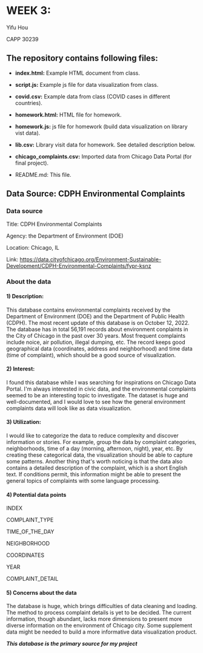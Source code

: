 # WEEK 3: 

Yifu Hou </p>
CAPP 30239 </p>

## The repository contains following files:

* **index.html:** Example HTML document from class.
* **script.js:** Example js file for data visualization from class.
* **covid.csv:** Example data from class (COVID cases in different countries).</p>
* **homework.html:** HTML file for homework.
* **homework.js:** js file for homework (build data visualization on library vist data).
* **lib.csv:** Library visit data for homework. See detailed description below.</p>
* **chicago_complaints.csv:** Imported data from Chicago Data Portal (for final project).

* README.md: This file.


## Data Source: CDPH Environmental Complaints

### Data source
Title: CDPH Environmental Complaints  </p>
Agency: the Department of Environment (DOE)  </p>
Location: Chicago, IL </p>
Link: https://data.cityofchicago.org/Environment-Sustainable-Development/CDPH-Environmental-Complaints/fypr-ksnz </p>

### About the data

#### 1) Description:

This database contains environmental complaints received by the Department of Environment (DOE) and the Department of Public Health (CDPH). The most recent update of this database is on October 12, 2022. 
The database has in total 56,191 records about environment conplaints in the City of Chicago in the past over 30 years. Most frequent complaints include noice, air pollution, illegal dumping, etc. 
The record keeps good geographical data (coordinates, address and neighborhood) and time data (time of complaint), which should be a good source of visualization.

#### 2) Interest:

I found this database while I was searching for inspirations on Chicago Data Portal. I'm always interested in civic data, and the environmental complaints seemed to be an interesting topic to investigate. The dataset is huge and well-documented, and I would love to see how the general environment complaints data will look like as data visualization. 

#### 3) Utilization:

I would like to categorize the data to reduce complexity and discover information or stories. For example, group the data by complaint categories, neighborhoods, time of a day (morning, afternoon, night), year, etc. By creating these categorical data, the visualization should be able to capture some patterns. Another thing that's worth noticing is that the data also contains a detailed description of the complaint, which is a short English text. If conditions permit, this information might be able to present the general topics of complaints with some language processing.

#### 4) Potential data points

INDEX </p>
COMPLAINT_TYPE </p>
TIME_OF_THE_DAY  </p>
NEIGHBORHOOD </p>
COORDINATES </p>
YEAR </p>
COMPLAINT_DETAIL </p>

#### 5) Concerns about the data

The database is huge, which brings difficulties of data cleaning and loading. 
The method to process complaint details is yet to be decided. 
The current information, though abundant, lacks more dimensions to present more diverse information on the environment of Chicago city. Some supplement data might be needed to build a more informative data visualization product. 


***This database is the primary source for my project***